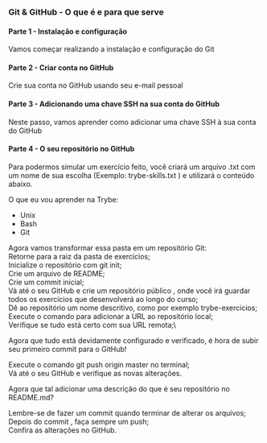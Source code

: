 ### Git & GitHub - O que é e para que serve

#### Parte 1 - Instalação e configuração

Vamos começar realizando a instalação e configuração do Git

#### Parte 2 - Criar conta no GitHub

Crie sua conta no GitHub usando seu e-mail pessoal

#### Parte 3 - Adicionando uma chave SSH na sua conta do GitHub

Neste passo, vamos aprender como adicionar uma chave SSH à sua conta do GitHub

#### Parte 4 - O seu repositório no GitHub

Para podermos simular um exercício feito, você criará um arquivo .txt com um nome de sua escolha (Exemplo: trybe-skills.txt ) e utilizará o conteúdo abaixo.

O que eu vou aprender na Trybe:

- Unix
- Bash
- Git

Agora vamos transformar essa pasta em um repositório Git:\
Retorne para a raiz da pasta de exercícios;\
Inicialize o repositório com git init;\
Crie um arquivo de README;\
Crie um commit inicial;\
Vá até o seu GitHub e crie um repositório público , onde você irá guardar todos os exercícios que desenvolverá ao longo do curso;\
Dê ao repositório um nome descritivo, como por exemplo trybe-exercicios;\
Execute o comando para adicionar a URL ao repositório local;\
Verifique se tudo está certo com sua URL remota;\

Agora que tudo está devidamente configurado e verificado, é hora de subir seu primeiro commit para o GitHub!

Execute o comando git push origin master no terminal;\
Vá até o seu GitHub e verifique as novas alterações.

Agora que tal adicionar uma descrição do que é seu repositório no README.md?

Lembre-se de fazer um commit quando terminar de alterar os arquivos;\
Depois do commit , faça sempre um push;\
Confira as alterações no GitHub.

